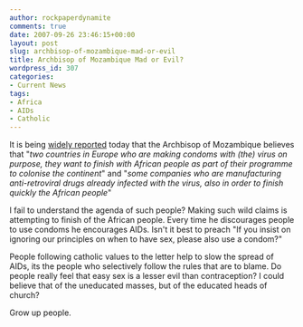 ```yaml
---
author: rockpaperdynamite
comments: true
date: 2007-09-26 23:46:15+00:00
layout: post
slug: archbisop-of-mozambique-mad-or-evil
title: Archbisop of Mozambique Mad or Evil?
wordpress_id: 307
categories:
- Current News
tags:
- Africa
- AIDs
- Catholic
---
```


It is being [widely reported](http://www.alertnet.org/thenews/newsdesk/L26350073.htm) today that the Archbisop of Mozambique believes that "_two countries in Europe who are making condoms with (the) virus on purpose, they want to finish with African people as part of their programme to colonise the continent_" and "_some companies who are manufacturing anti-retroviral drugs already infected with the virus, also in order to finish quickly the African people_"

I fail to understand the agenda of such people? Making such wild claims is attempting to finish of the African people. Every time he discourages people to use condoms he encourages AIDs. Isn't it best to preach "If you insist on ignoring our principles on when to have sex, please also use a condom?"

People following catholic values to the letter help to slow the spread of AIDs, its the people who selectively follow the rules that are to blame. Do people really feel that easy sex is a lesser evil than contraception? I could believe that of the uneducated masses, but of the educated heads of church?

Grow up people.
